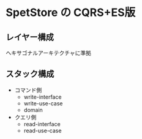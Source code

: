 # SpetStore の CQRS+ES版

## レイヤー構成

ヘキサゴナルアーキテクチャに準拠

## スタック構成

- コマンド側
    - write-interface
    - write-use-case
    - domain
- クエリ側
    - read-interface
    - read-use-case
